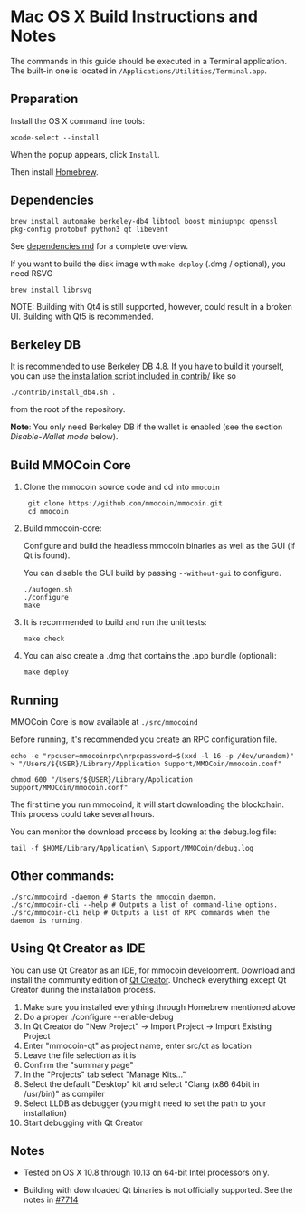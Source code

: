 Mac OS X Build Instructions and Notes
====================================
The commands in this guide should be executed in a Terminal application.
The built-in one is located in `/Applications/Utilities/Terminal.app`.

Preparation
-----------
Install the OS X command line tools:

`xcode-select --install`

When the popup appears, click `Install`.

Then install [Homebrew](https://brew.sh).

Dependencies
----------------------

    brew install automake berkeley-db4 libtool boost miniupnpc openssl pkg-config protobuf python3 qt libevent

See [dependencies.md](dependencies.md) for a complete overview.

If you want to build the disk image with `make deploy` (.dmg / optional), you need RSVG

    brew install librsvg

NOTE: Building with Qt4 is still supported, however, could result in a broken UI. Building with Qt5 is recommended.

Berkeley DB
-----------
It is recommended to use Berkeley DB 4.8. If you have to build it yourself,
you can use [the installation script included in contrib/](/contrib/install_db4.sh)
like so

```shell
./contrib/install_db4.sh .
```

from the root of the repository.

**Note**: You only need Berkeley DB if the wallet is enabled (see the section *Disable-Wallet mode* below).

Build MMOCoin Core
------------------------

1. Clone the mmocoin source code and cd into `mmocoin`

        git clone https://github.com/mmocoin/mmocoin.git
        cd mmocoin

2.  Build mmocoin-core:

    Configure and build the headless mmocoin binaries as well as the GUI (if Qt is found).

    You can disable the GUI build by passing `--without-gui` to configure.

        ./autogen.sh
        ./configure
        make

3.  It is recommended to build and run the unit tests:

        make check

4.  You can also create a .dmg that contains the .app bundle (optional):

        make deploy

Running
-------

MMOCoin Core is now available at `./src/mmocoind`

Before running, it's recommended you create an RPC configuration file.

    echo -e "rpcuser=mmocoinrpc\nrpcpassword=$(xxd -l 16 -p /dev/urandom)" > "/Users/${USER}/Library/Application Support/MMOCoin/mmocoin.conf"

    chmod 600 "/Users/${USER}/Library/Application Support/MMOCoin/mmocoin.conf"

The first time you run mmocoind, it will start downloading the blockchain. This process could take several hours.

You can monitor the download process by looking at the debug.log file:

    tail -f $HOME/Library/Application\ Support/MMOCoin/debug.log

Other commands:
-------

    ./src/mmocoind -daemon # Starts the mmocoin daemon.
    ./src/mmocoin-cli --help # Outputs a list of command-line options.
    ./src/mmocoin-cli help # Outputs a list of RPC commands when the daemon is running.

Using Qt Creator as IDE
------------------------
You can use Qt Creator as an IDE, for mmocoin development.
Download and install the community edition of [Qt Creator](https://www.qt.io/download/).
Uncheck everything except Qt Creator during the installation process.

1. Make sure you installed everything through Homebrew mentioned above
2. Do a proper ./configure --enable-debug
3. In Qt Creator do "New Project" -> Import Project -> Import Existing Project
4. Enter "mmocoin-qt" as project name, enter src/qt as location
5. Leave the file selection as it is
6. Confirm the "summary page"
7. In the "Projects" tab select "Manage Kits..."
8. Select the default "Desktop" kit and select "Clang (x86 64bit in /usr/bin)" as compiler
9. Select LLDB as debugger (you might need to set the path to your installation)
10. Start debugging with Qt Creator

Notes
-----

* Tested on OS X 10.8 through 10.13 on 64-bit Intel processors only.

* Building with downloaded Qt binaries is not officially supported. See the notes in [#7714](https://github.com/bitcoin/bitcoin/issues/7714)
